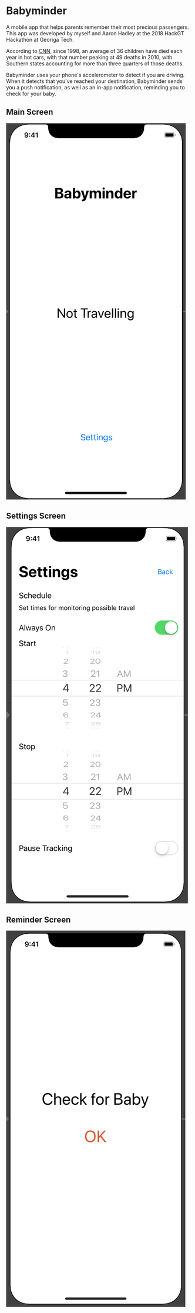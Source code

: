 # Babyminder

A mobile app that helps parents remember their most precious passengers. This app was developed by myself and Aaron Hadley at the 2018 HackGT Hackathon at Georiga Tech.

According to [CNN](https://www.cnn.com/2018/07/03/health/hot-car-deaths-child-charts-graphs-trnd/index.html), since 1998, an average of 36 children have died each year in hot cars, with that number peaking at 49 deaths in 2010, with Southern states accounting for more than three quarters of those deaths.	

Babyminder uses your phone's accelerometer to detect if you are driving. When it detects that you've reached your destination, Babyminder sends you a push notification, as well as an in-app notification, reminding you to check for your baby.

## Main Screen

![Main Screen](https://raw.githubusercontent.com/davehtaylor/babyminder/master/Main%20Screen.png)


## Settings Screen

![Settings Screen](https://raw.githubusercontent.com/davehtaylor/babyminder/master/Settings%20Screen.png)


## Reminder Screen

![Reminder Screen](https://raw.githubusercontent.com/davehtaylor/babyminder/master/Reminder%20Screen.png)
